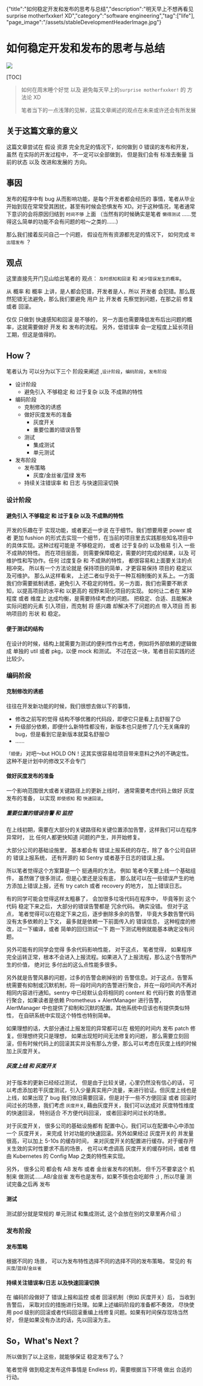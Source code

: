 {"title":"如何稳定开发和发布的思考与总结","description":"明天早上不想再看见 surprise motherfxxker! XD","category":"software engineering","tag":["life"], "page_image":"/assets/stableDevelopmentHeaderImage.jpg"}

# 如何稳定开发和发布的思考与总结

![](/assets/stableDevelopmentHeaderImage.jpg)

[TOC]

> 如何在周末睡个好觉 以及 避免每天早上的`surprise motherfxxker!` 的 方法论 XD
>
> 笔者当下的一点浅薄的见解，这篇文章阐述的观点在未来或许还会有所发展

## 关于这篇文章的意义
这篇文章尝试在 假设 资源 完全充足的情况下，如何做到 0 错误的发布和开发， 虽然 在实际的开发过程中， 不一定可以全部做到， 但是我们会有 标准去衡量 当前的状态 以及 改进和发展的 方向。

## 事因
发布的程序中有 bug 从而影响功能，是每个开发者都会经历的 事情，笔者从毕业开始到现在常常受其困扰，甚至有时候会恐惧发布 XD。对于这种情况，笔者通常下意识的会将原因归结到 `时间不够` 上面 （当然有的时候确实是笔者 `懒得测试` ……觉得这么简单的功能不会有问题的啦～之类的……）

那么我们接着反问自己一个问题， 假设在所有资源都充足的情况下， 如何完成 `零出错发布` ？

## 观点
这里直接先开门见山给出笔者的 观点： `及时感知和回滚` 和 `减少错误发生的概率`。

从 概率 和 概率 上讲，是人都会犯错，开发者是人，所以 开发者 会犯错。那么既然犯错无法避免，那么我们要避免 用户 比 开发者 先察觉到问题，在那之前 修复 或者 回滚。

仅仅 只做到 快速感知和回滚 是不够的， 另一方面也需要降低发布后出问题的概率，这就需要做好 开发 和 发布的流程。
另外，低错误率 会一定程度上延长项目工期，但这是值得的。

## How？
笔者认为 可以分为以下三个 阶段来阐述 ,`设计阶段`，`编码阶段`，`发布阶段`
* 设计阶段
	* 避免引入 不够稳定  和 过于复杂 以及 不成熟的特性
* 编码阶段
	* 克制修改的诱惑
	* 做好灰度发布的准备
		* 灰度开关
		* 重要位置的错误告警
	* 测试
		* 集成测试
		* 单元测试 
* 发布阶段
	* 发布策略
		* 灰度/金丝雀/蓝绿 发布
	* 持续关注错误率 和 日志 与快速回滚切换

### 设计阶段

#### 避免引入 不够稳定  和 过于复杂 以及 不成熟的特性

开发的乐趣在于 实现功能，或者更近一步说 在于细节。我们想要用更 power  或者 更加 fushion 的形式去实现一个细节，在当前的项目里去实践那些知名项目中的具体实现。这种过程可能是 不够稳定的， 或者 过于复杂的 以及极易 引入 一些不成熟的特性。 
而在项目层面， 则需要保障稳定，需要的时完成的结果，以及 可维护性和写协作。任何 过度复杂 和 不成熟的特性， 都很容易和上面要关注的点相冲突。 所以有一个方法论就是 保持项目的简单，才更容易保持 项目的 稳定以及可维护。
那么从这样看来， 上述二者似乎处于一种互相制衡的关系上。一方面我们你需要抵制诱惑，避免引入 不稳定的特性。另一方面，我们也需要不断求知，以提高项目的水平和 以更高的 视野来简化项目的实现。
如何让二者在 某种程度 或者 维度上 达成均衡，是需要持续考虑的问题。
把稳定、合适、且能解决实际问题的元素 引入项目，而克制 将 感兴趣 却解决不了问题的点 带入项目 而 影响项目的 形状 和 稳定。 

#### 便于测试的结构

在设计的时候，结构上就需要为测试的便利性作出考虑，例如将外部依赖的逻辑做成 单独的 util 或者 pkg，以便 mock 和测试。
不过在这一块，笔者目前实践的还比较少。 

### 编码阶段

#### 克制修改的诱惑

往往在开发新功能的时候，我们很想去做以下的事情，
* 修改之前写的觉得 结构不够优雅的代码段，即便它只是看上去舒服了😌
* 升级部分依赖，即便什么新特性都没有，新版本也只是修了几个无关痛痒的 bug，但是看到它是新版本就莫名舒服😌
* …… 

`「顺便」` 对吧～but HOLD ON！这其实很容易给项目带来意料之外的不确定性。这种不是计划中的修改又不会专门

#### 做好灰度发布的准备

一个影响范围很大或者关键路径上的更新上线时， 通常需要考虑代码上做好 灰度发布的准备， 以实现 `即使感知` 和 `快速回滚`。

##### 重要位置的错误告警 和 监控

在上线初期，需要在大部分的关键路径和关键位置添加告警，这样我们可以在程序异常时， 比 任何人都更快知道 问题的产生，并开始修复。

大部分公司的基础设施里， 基本都会有 错误上报系统的存在，除了 各个公司自研的 错误上报系统， 还有开源的 如 Sentry 或者基于日志的错误上报。

所以笔者觉得这个方案算是一个 挺通用的方法， 例如 笔者今天要上线一个基础组件， 虽然做了很多测试，但是心里还是没有底， 那么就可以在一些错误产生的地方添加上错误上报，还有 try catch 或者 recovery 的地方， 加上错误日志。

有的同学可能会觉得这样太粗暴了， 会加很多垃圾代码在程序中， 毕竟等到 这个代码 稳定下来之后， 大部分的错误告警都是 冗余代码。 确实没错。
但对于这点， 笔者觉得可以在稳定下来之后，逐步删除多余的告警， 毕竟大多数告警代码没有太多依赖的上下文， 最多就是依赖一下前面传入的 错误信息， 这种程度的修改，过一下编译，或者 简单的回归测试一下 跑一下测试用例就能基本确定没有问题。

另外可能有的同学会觉得 多余代码影响性能， 对于这点， 笔者觉得， 如果程序完全运转正常，根本不会进入上报流程。如果进入了上报流程，那么这个告警所产生的价值， 绝对比 多付出的这么点性能多很多。

另外就是告警风暴的问题，过多的告警会刷掉别的 告警信息。对于这点，告警系统需要有抑制或沉默机制，将一段时间内的告警进行聚合，并在一段时间内不再对相同内容进行通知。sentry 中已经默认会将相同的 content 和 代码行数 的告警进行聚合，如果读者是依赖 Prometheus + AlertManager 进行告警，AlertManager 中也提供了抑制和沉默的配置。其他系统中应该也有提供类似特性， 在自研系统中实现这个特性也特别简单。

如果理想的话，大部分通过上报发现的异常都可以在 极短的时间内 发布 patch 修复。但理想终究只是理想， 如果出现短时间无法修复的问题， 那么需要立刻回滚，但有时候代码上的回滚其实并没有那么方便，那么可以考虑在灰度上线的时候加上灰度开关。

##### 灰度上线 和 灰度开关

对于版本的更新已经经过测试， 但是由于比较关键，心里仍然没有信心的话， 可以考虑添加若干灰度测试，引入少量真实用户流量，来进行验证。但灰度上线也是上线，如果出现了 bug 我们依旧需要回滚，但是对于一些不方便回滚 或者 回滚时间过长的场景，我们考虑 `灰度开关`, 藉由灰度开关，我们可以达成对 灰度特性维度 的快速回滚， 特别适合 不方便代码回滚， 或者回滚时间过长的场景。

对于灰度开关， 很多公司的基础设施都有 配置中心，我们可以在配置中心中添加 一个 灰度开关， 来完成 针对功能的快速回滚。另外如果经过 灰度开关的 并发量 很高，可以加上 5-10s 的缓存时间， 来对灰度开关的配置进行缓存。对于缓存开关生效的实时性要求不高的场景， 也可以考虑调高 灰度开关的缓存时间，或者 借由 Kubernetes 的 Config Map 之类的特性来实现。

另外， 很多公司 都会有 AB 发布 或者 金丝雀发布的机制， 但千万不要拿这个 机制来 做测试……AB/金丝雀 发布也是发布，如果不慎也会吃邮件 ;) , 所以尽量 测试完备之后再 发布

#### 测试

测试部分就是常规的 单元测试 和集成测试, 这个会放在别的文章里再介绍 ;)

### 发布阶段

#### 发布策略

根据不同的 场景， 可以为发布特性选择不同的选择不同的发布策略， 常见的 有 `灰度`/`蓝绿`/`金丝雀`

#### 持续关注错误率/日志 以及快速回滚切换

在 编码阶段做好了 错误上报和监控 或者 回滚机制（例如 灰度开关）后， 当收到告警后， 采取对应的措施进行处理。如果上述编码阶段的准备都不奏效， 尽快使用 pod 级别的回滚或者代码回滚重编上线修复问题。如果有时间保存现场当然好， 但是如果没有办法的话，先以回滚为主。

## So，What's Next？

所以做到了以上这些，就能够保证 稳定发布了么？

笔者觉得 做到稳定发布这件事情是 Endless 的，需要根据当下环境 做出 合适的 行动。
